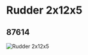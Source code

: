 # Rudder 2x12x5
## 87614
![Rudder 2x12x5](https://lc-www-live-s.legocdn.com/media/bricks/5/2/4560933.jpg)